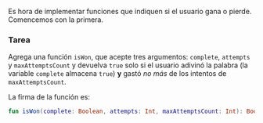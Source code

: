 Es hora de implementar funciones que indiquen si el usuario gana o pierde. Comencemos con la primera.

### Tarea

Agrega una función `isWon`, que acepte tres argumentos: `complete`, `attempts` y `maxAttemptsCount` 
y devuelva `true` solo si el usuario adivinó la palabra (la variable `complete` almacena `true`) 
**y** gastó _no más_ de los intentos de `maxAttemptsCount`.

<div class="hint" title="Haz clic para ver la firma de la función isWon">

La firma de la función es:
```kotlin
fun isWon(complete: Boolean, attempts: Int, maxAttemptsCount: Int): Boolean
```
</div>
